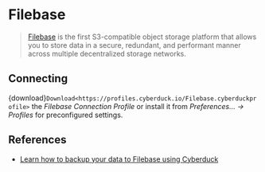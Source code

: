 Filebase
====

> [Filebase](https://docs.filebase.com/) is the first S3-compatible object storage platform that allows you to store data in a secure, redundant, and performant manner across multiple decentralized storage networks.

## Connecting

{download}`Download<https://profiles.cyberduck.io/Filebase.cyberduckprofile>` the *Filebase Connection Profile* or install it from *Preferences… → Profiles* for preconfigured settings.

## References

- [Learn how to backup your data to Filebase using Cyberduck](https://docs.filebase.com/client-configurations/cyberduck)